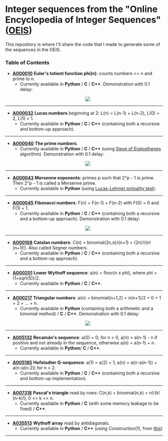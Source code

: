 # Integer sequences from the "Online Encyclopedia of Integer Sequences" ([OEIS](https://oeis.org/))

This repository is where I'll share the code that I made to generate some of the sequences in the OEIS.

### Table of Contents
+ **[A000010](https://oeis.org/A000010)** **Euler's totient function phi(n)**: counts numbers <= n and prime to n.
   - Currently available in **Python** / **C** / **C++**. Demonstration with 0.1 delay:
   <p align="center">
      <img src="https://media.giphy.com/media/LRZWOzi1JKhYd9V4KP/giphy.gif">
   </p>

---

+ **[A000032](https://oeis.org/A000032)** **Lucas numbers** beginning at 2: L(n) = L(n-1) + L(n-2), L(0) = 2, L(1) = 1.
   - Currently available in **Python** / **C** / **C++** (containing both a recursive and bottom-up approach).

---

+ **[A000040](https://oeis.org/A000040)** **The prime numbers**.
   - Currently available in **Python** / **C** / **C++** (using [Sieve of Eratosthenes](https://en.wikipedia.org/wiki/Sieve_of_Eratosthenes) algorithm). Demonstration with 0.1 delay:
   <p align="center">
      <img src="https://media.giphy.com/media/RgzKjn78GsdWGenYt8/giphy.gif">
   </p>

---

+ **[A000043](https://oeis.org/A000043)** **Mersenne exponents**: primes p such that 2^p - 1 is prime. Then 2^p - 1 is called a Mersenne prime.
   - Currently available in **Python** (using [Lucas-Lehmer primality test](https://en.wikipedia.org/wiki/Lucas%E2%80%93Lehmer_primality_test)).

---

+ **[A000045](https://oeis.org/A000045)** **Fibonacci numbers**: F(n) = F(n-1) + F(n-2) with F(0) = 0 and F(1) = 1.
   - Currently available in **Python** / **C** / **C++** (containing both a recursive and a bottom-up approach). Demonstration with 0.1 delay:
   <p align="center">
      <img src="https://media.giphy.com/media/UpDraH9RuxjXyz5qy4/giphy.gif">
   </p>
---

+ **[A000108](https://oeis.org/A000108)** **Catalan numbers**: C(n) = binomial(2n,n)/(n+1) = (2n)!/(n!(n+1)!). Also called Segner numbers.
   - Currently available in **Python** / **C** / **C++** (containing both a recursive and a bottom-up approach).

---

+ **[A000201](https://oeis.org/A000201)** **Lower Wythoff sequence**: a(n) = floor(n x phi), where phi = (1+sqrt(5))/2.
	- Currently available in **Python** / **C** / **C++**.

---

+ **[A000217](https://oeis.org/A000217)** **Triangular numbers**: a(n) = binomial(n+1,2) = n(n+1)/2 = 0 + 1 + 2 + ... + n.
   - Currently available in **Python** (containing both a arithmetic and a binomial method) / **C** / **C++**. Demonstration with 0.1 delay:
   <p align="center">
      <img src="https://media.giphy.com/media/dVbo5vn5ktHLJig3nu/giphy.gif">
   </p>

---

+ **[A005132](https://oeis.org/A005132)** **Recamán's sequence**: a(0) = 0; for n > 0, a(n) = a(n-1) - n if positive and not already in the sequence, otherwise a(n) = a(n-1) + n.
   - Currently available in **Python**/ **C** / **C++**.

---

+ **[A005185](https://oeis.org/A005185)** **Hofstadter Q-sequence**: a(1) = a(2) = 1; a(n) = a(n-a(n-1)) + a(n-a(n-2)) for n > 2.
   - Currently available in **Python** / **C** / **C++** (containing both a recursive and bottom-up implementation).

---

+ **[A007318](https://oeis.org/A007318)** **Pascal's triangle** read by rows: C(n,k) = binomial(n,k) = n!/(k!(n-k)!), 0 <= k <= n.
   - Currently available in **Python** / **C** (with some memory leakage to be fixed) / **C++**.

---

+ **[A035513](https://oeis.org/A035513)** **Wythoff array** read by antidiagonals.
   - Currently available in **Python** / **C++** (using Construction(1), from [this](https://oeis.org/classic.html))

---
